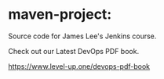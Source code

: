 # maven-project:
Source code for James Lee's Jenkins course.

Check out our Latest DevOps PDF book.

https://www.level-up.one/devops-pdf-book
